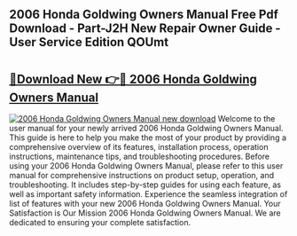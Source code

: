 ## 2006 Honda Goldwing Owners Manual Free Pdf Download - Part-J2H New Repair Owner Guide - User Service Edition QOUmt

# <h2><a href="http://bc2838.oget.top/?id=2006+Honda+Goldwing+Owners+Manual">🔗Download New 👉🔴 2006 Honda Goldwing Owners Manual</a></h2>

[![2006 Honda Goldwing Owners Manual new download](https://i.imgur.com/5g1atiW.png)](http://bc2838.oget.top/?id=2006+Honda+Goldwing+Owners+Manual)
Welcome to the user manual for your newly arrived 2006 Honda Goldwing Owners Manual. This guide is here to help you make the most of your product by providing a comprehensive overview of its features, installation process, operation instructions, maintenance tips, and troubleshooting procedures. Before using your 2006 Honda Goldwing Owners Manual, please refer to this user manual for comprehensive instructions on product setup, operation, and troubleshooting. It includes step-by-step guides for using each feature, as well as important safety information. Experience the seamless integration of list of features with your new 2006 Honda Goldwing Owners Manual. Your Satisfaction is Our Mission 2006 Honda Goldwing Owners Manual. We are dedicated to ensuring your complete satisfaction.
